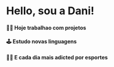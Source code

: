 # Hello, sou a Dani! 

#### 💪🏻 Hoje trabalhao com projetos
#### 🕹️ Estudo novas linguagens
#### 🏋🏻 E cada dia mais adicted por esportes
